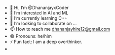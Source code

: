 - 👋 Hi, I’m @DhananjayxCoder
- 👀 I’m interested in AI and ML
- 🌱 I’m currently learning C++
- 💞️ I’m looking to collaborate on ...
- 📫 How to reach me dhananjayhire12@gmail.com
- 😄 Pronouns: he/him
- ⚡ Fun fact: I am a deep overthinker.
- 

<!---
DhananjayxCoder/DhananjayxCoder is a ✨ special ✨ repository because its `README.md` (this file) appears on your GitHub profile.
You can click the Preview link to take a look at your changes.
--->
